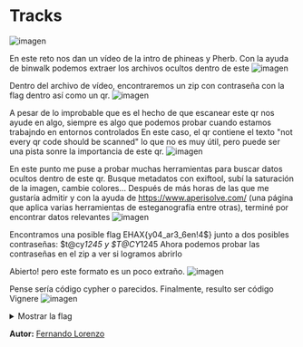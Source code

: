 # Tracks


![imagen](https://github.com/user-attachments/assets/b9b6fd28-8984-4831-a938-dac130a20b62)

En este reto nos dan un vídeo de la intro de phineas y Pherb.
Con la ayuda de binwalk podemos extraer los archivos ocultos dentro de este
![imagen](https://github.com/user-attachments/assets/ba92eac2-5b97-44c9-b004-b1b907a6fbe4)

Dentro del archivo de vídeo, encontraremos un zip con contraseña con la flag dentro así como un qr.
![imagen](https://github.com/user-attachments/assets/198f7cf4-8873-4d37-ac70-1943c71d46ce)

A pesar de lo improbable que es el hecho de que escanear este qr nos ayude en algo, siempre es algo que podemos probar cuando estamos trabajndo en entornos controlados
En este caso, el qr contiene el texto "not every qr code should be scanned" lo que no es muy útil, pero puede ser una pista sonre la importancia de este qr.
![imagen](https://github.com/user-attachments/assets/6325e7ed-bfb3-4a4f-893a-8092b7ba7f64)

En este punto me puse a probar muchas herramientas para buscar datos ocultos dentro de este qr. Busque metadatos con exiftool, subí la saturación de la imagen, cambie colores...
Después de más horas de las que me gustaría admitir y con la ayuda de https://www.aperisolve.com/ (una página que aplica varias herramientas de esteganografía entre otras), terminé por encontrar datos relevantes
![imagen](https://github.com/user-attachments/assets/b9424f75-6835-4a2f-889f-bef6de2199cb)

Encontramos una posible flag EHAX{y04_ar3_6en!4$} junto a dos posibles contraseñas: $t@cy*1245 y $T@CY*1245
Ahora podemos probar las contraseñas en el zip a ver si logramos abrirlo

Abierto! pero este formato es un poco extraño.
![imagen](https://github.com/user-attachments/assets/f0115cda-7933-4a64-ba96-2b82daf19e3c)

Pense sería código cypher o parecidos. Finalmente, resulto ser código Vignere
![imagen](https://github.com/user-attachments/assets/e803365c-ceb4-471e-8eb7-6b350e9ae67b)
<details>
  <summary>Mostrar la flag</summary>
EH4X{d00fen$hmirt7_l0v3ed_$t4cy}
</details>

**Autor:** [Fernando Lorenzo](https://github.com/Fernandolv123)

